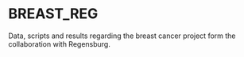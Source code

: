 # BREAST_REG
Data, scripts and results regarding the breast cancer project form the collaboration with Regensburg.
